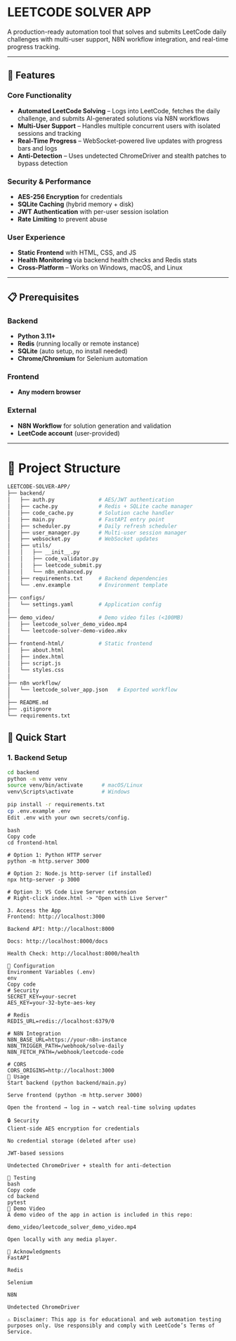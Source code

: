 # LEETCODE SOLVER APP

A production-ready automation tool that solves and submits LeetCode daily challenges with multi-user support, N8N workflow integration, and real-time progress tracking.

---

## 🚀 Features

### Core Functionality
- **Automated LeetCode Solving** – Logs into LeetCode, fetches the daily challenge, and submits AI-generated solutions via N8N workflows  
- **Multi-User Support** – Handles multiple concurrent users with isolated sessions and tracking  
- **Real-Time Progress** – WebSocket-powered live updates with progress bars and logs  
- **Anti-Detection** – Uses undetected ChromeDriver and stealth patches to bypass detection  

### Security & Performance
- **AES-256 Encryption** for credentials  
- **SQLite Caching** (hybrid memory + disk)  
- **JWT Authentication** with per-user session isolation  
- **Rate Limiting** to prevent abuse  

### User Experience
- **Static Frontend** with HTML, CSS, and JS  
- **Health Monitoring** via backend health checks and Redis stats  
- **Cross-Platform** – Works on Windows, macOS, and Linux  

---

## 📋 Prerequisites

### Backend
- **Python 3.11+**  
- **Redis** (running locally or remote instance)  
- **SQLite** (auto setup, no install needed)  
- **Chrome/Chromium** for Selenium automation  

### Frontend
- **Any modern browser**  

### External
- **N8N Workflow** for solution generation and validation  
- **LeetCode account** (user-provided)  

---
# 📂 Project Structure

```bash
LEETCODE-SOLVER-APP/
├── backend/
│   ├── auth.py              # AES/JWT authentication
│   ├── cache.py             # Redis + SQLite cache manager
│   ├── code_cache.py        # Solution cache handler
│   ├── main.py              # FastAPI entry point
│   ├── scheduler.py         # Daily refresh scheduler
│   ├── user_manager.py      # Multi-user session manager
│   ├── websocket.py         # WebSocket updates
│   ├── utils/
│   │   ├── __init__.py
│   │   ├── code_validator.py
│   │   ├── leetcode_submit.py
│   │   └── n8n_enhanced.py
│   ├── requirements.txt     # Backend dependencies
│   └── .env.example         # Environment template
│
├── configs/
│   └── settings.yaml        # Application config
│
├── demo_video/              # Demo video files (<100MB)
│   ├── leetcode_solver_demo_video.mp4
│   └── leetcode-solver-demo-video.mkv
│
├── frontend-html/           # Static frontend
│   ├── about.html
│   ├── index.html
│   ├── script.js
│   └── styles.css
│
├── n8n workflow/
│   └── leetcode_solver_app.json   # Exported workflow
│
├── README.md
├── .gitignore
└── requirements.txt
```

## 🚀 Quick Start

### 1. Backend Setup
```bash
cd backend
python -m venv venv
source venv/bin/activate      # macOS/Linux
venv\Scripts\activate         # Windows

pip install -r requirements.txt
cp .env.example .env
Edit .env with your own secrets/config.
```
```2. Frontend Setup
bash
Copy code
cd frontend-html

# Option 1: Python HTTP server
python -m http.server 3000

# Option 2: Node.js http-server (if installed)
npx http-server -p 3000

# Option 3: VS Code Live Server extension
# Right-click index.html -> "Open with Live Server"
```
```
3. Access the App
Frontend: http://localhost:3000

Backend API: http://localhost:8000

Docs: http://localhost:8000/docs

Health Check: http://localhost:8000/health

🔧 Configuration
Environment Variables (.env)
env
Copy code
# Security
SECRET_KEY=your-secret
AES_KEY=your-32-byte-aes-key

# Redis
REDIS_URL=redis://localhost:6379/0

# N8N Integration
N8N_BASE_URL=https://your-n8n-instance
N8N_TRIGGER_PATH=/webhook/solve-daily
N8N_FETCH_PATH=/webhook/leetcode-code

# CORS
CORS_ORIGINS=http://localhost:3000
🎯 Usage
Start backend (python backend/main.py)

Serve frontend (python -m http.server 3000)

Open the frontend → log in → watch real-time solving updates

🔒 Security
Client-side AES encryption for credentials

No credential storage (deleted after use)

JWT-based sessions

Undetected ChromeDriver + stealth for anti-detection

🧪 Testing
bash
Copy code
cd backend
pytest
📂 Demo Video
A demo video of the app in action is included in this repo:

demo_video/leetcode_solver_demo_video.mp4

Open locally with any media player.

🙏 Acknowledgments
FastAPI

Redis

Selenium

N8N

Undetected ChromeDriver

⚠️ Disclaimer: This app is for educational and web automation testing purposes only. Use responsibly and comply with LeetCode’s Terms of Service.
```
